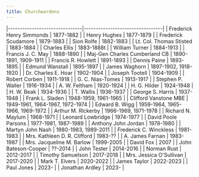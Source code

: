 ```yaml
---
title: Churchwardens
---
```


|-------------------------------|---------------------------------|
| Frederick Henry Simmonds      | 1877-1882                       |
| Henry Hughes                  | 1877-1879                       |
| Frederick Scudamore           | 1879-1883                       |
| Sion Rolfe                    | 1882-1883                       |
| Lt. Col. Thomas Stisted       | 1883-1884                       |
| Charles Ellis                 | 1883-1888t                      |
| William Turner                | 1884-1913                       |
| Francis J. C. May             | 1888-1890                       |
| Maj-Gen Charles Cumberland CB | 1890-1891, 1909-1911            |
| Francis R. Howlett            | 1891-1893                       |
| Dennis Paine                  | 1893-1895                       |
| Edmund Wanstall               | 1895-1897                       |
| James Waghorn                 | 1897-1902, 1918-1920            |
| Dr. Charles E. Hoar           | 1902-1904                       |
| Joseph Tootell                | 1904-1909                       |
| Robert Corben                 | 1911-1918                       |
| G. C. Nias-Tomes              | 1913-1917                       |
| Stephen P. Waller             | 1916-1934                       |
| A. W. Feltham                 | 1920-1924                       |
| H. G. Hilder                  | 1924-1948                       |
| H. W. Beak                    | 1934-1936                       |
| T. Wallis                     | 1936-1937                       |
| George S. Harris              | 1937-1948                       |
| Frank L. Sladen               | 1948-1959, 1961-1965            |
| Clifford Vanstone MBE         | 1949-1961, 1964-1967, 1972-1974 |
| Edward B. Wigg                | 1959-1964, 1965-1966, 1969-1972 |
| Arthur M. Rlckerby            | 1966-1969, 1971-1978            |
| Richard N. Maylum             | 1968-1971                       |
| Leonard Lowbridge             | 1974-1977                       |
| David Poole Parsons           | 1977-1981, 1987-1989            |
| Anthony John Jordan           | 1978-1980                       |
| Martyn John Nash              | 1980-1983, 1989-2011            |
| Frederick C. Winckless        | 1981-1983                       |
| Mrs. Kathleen D. R. Clifford  | 1983-??                         |
| A. James Farnan               | 1983-1987                       |
| Mrs. Jacqueline M. Barlow     | 1999-2005                       |
| David Fox                     | 2007                            |
| John Bateson-Cooper           | ??-2014                         |
| John Tester                   | 2014-2016                       |
| Norman Rust                   | 2012-2017                       |
| Timothy Samuelson             | 2017-2018                       |
| Mrs. Jessica O'Sullivan       | 2017-2020                       |
| Mark T. Elvers                | 2020-2022                       |
| James Taylor                  | 2022-2023                       |
| Paul Jones                    | 2023-                           |
| Jonathan Ardley               | 2023-                           |

